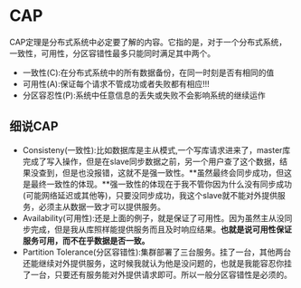 # CAP


CAP定理是分布式系统中必定要了解的内容。它指的是，对于一个分布式系统，一致性，可用性，分区容错性最多只能同时满足其中两个。

+ 一致性(C):在分布式系统中的所有数据备份，在同一时刻是否有相同的值
+ 可用性(A):保证每个请求不管成功或者失败都有相应!!!
+ 分区容忍性(P):系统中任意信息的丢失或失败不会影响系统的继续运作


## 细说CAP

+ Consisteny(一致性):比如数据库是主从模式,一个写库请求进来了，master库完成了写入操作，但是在slave同步数据之前，另一个用户查了这个数据，结果没查到，但是也没报错，这就不是强一致性。**虽然最终会同步成功，但这是最终一致性的体现。**强一致性的体现在于我不管你因为什么没有同步成功(可能网络延迟或其他等)，只要没同步成功，我这个slave就不能对外提供服务，必须主从数据一致才可以提供服务。
+ Availability(可用性):还是上面的例子，就是保证了可用性。因为虽然主从没同步完成，但是我从库照样能提供服务而且及时响应结果。**也就是说可用性保证服务可用，而不在乎数据是否一致。**
+ Partition Tolerance(分区容错性):集群部署了三台服务。挂了一台，其他两台还能继续对外提供服务，这时候我就认为他是没问题的，也就是我能容忍你挂了一台，只要还有服务能对外提供请求即可。所以一般分区容错性是必须的。